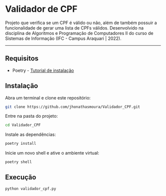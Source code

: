 # Validador de CPF

Projeto que verifica se um CPF é válido ou não, além de também possuir a funcionalidade de gerar uma lista de CPFs válidos. Desenvolvido na disciplina de Algoritmos e Programação de Computadores II do curso de Sistemas de Informação (IFC - Campus Araquari | 2022).

---

## Requisitos
- Poetry - [Tutorial de instalação](https://python-poetry.org/docs/#installation)

## Instalação

Abra um terminal e clone este repositório:
```bash
git clone https://github.com/jhonathasmoura/Validador_CPF.git
```

Entre na pasta do projeto:
```bash
cd Validador_CPF
```

Instale as dependências:
```bash
poetry install
```

Inicie um novo shell e ative o ambiente virtual:
```bash
poetry shell
```

## Execução

```bash
python validador_cpf.py
```
